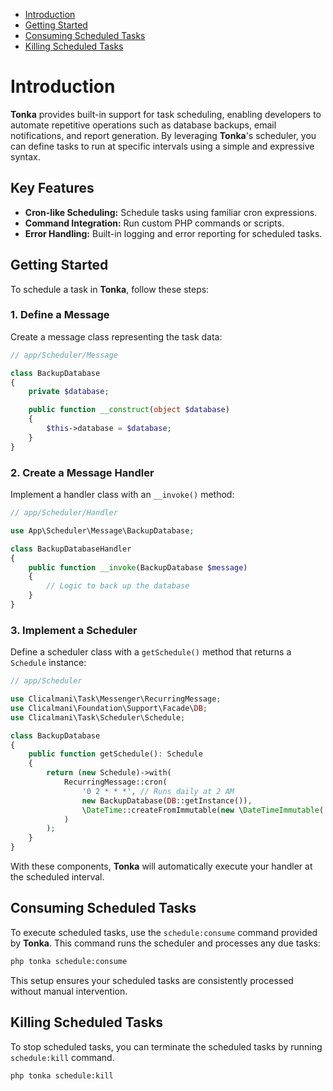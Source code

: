 - [Introduction](#introduction)
- [Getting Started](#getting-started)
- [Consuming Scheduled Tasks](#consuming-scheduled-tasks)
- [Killing Scheduled Tasks](#killing-scheduled-tasks)

# Introduction

**Tonka** provides built-in support for task scheduling, enabling developers to automate repetitive operations such as database backups, email notifications, and report generation. By leveraging **Tonka**'s scheduler, you can define tasks to run at specific intervals using a simple and expressive syntax.

## Key Features

- **Cron-like Scheduling:** Schedule tasks using familiar cron expressions.
- **Command Integration:** Run custom PHP commands or scripts.
- **Error Handling:** Built-in logging and error reporting for scheduled tasks.

## Getting Started

To schedule a task in **Tonka**, follow these steps:

### 1. Define a Message

Create a message class representing the task data:

```php
// app/Scheduler/Message

class BackupDatabase
{
    private $database;

    public function __construct(object $database)
    {
        $this->database = $database;
    }
}
```

### 2. Create a Message Handler

Implement a handler class with an `__invoke()` method:

```php
// app/Scheduler/Handler

use App\Scheduler\Message\BackupDatabase;

class BackupDatabaseHandler
{
    public function __invoke(BackupDatabase $message)
    {
        // Logic to back up the database
    }
}
```

### 3. Implement a Scheduler

Define a scheduler class with a `getSchedule()` method that returns a `Schedule` instance:

```php
// app/Scheduler

use Clicalmani\Task\Messenger\RecurringMessage;
use Clicalmani\Foundation\Support\Facade\DB;
use Clicalmani\Task\Scheduler\Schedule;

class BackupDatabase
{
    public function getSchedule(): Schedule
    {
        return (new Schedule)->with(
            RecurringMessage::cron(
                '0 2 * * *', // Runs daily at 2 AM
                new BackupDatabase(DB::getInstance()),
                \DateTime::createFromImmutable(new \DateTimeImmutable('11:23', new \DateTimeZone('Africa/Porto-Novo')))
            )
        );
    }
}
```

With these components, **Tonka** will automatically execute your handler at the scheduled interval.

## Consuming Scheduled Tasks

To execute scheduled tasks, use the `schedule:consume` command provided by **Tonka**. This command runs the scheduler and processes any due tasks:

```bash
php tonka schedule:consume
```

This setup ensures your scheduled tasks are consistently processed without manual intervention.

## Killing Scheduled Tasks

To stop scheduled tasks, you can terminate the scheduled tasks by running `schedule:kill` command.

```bash
php tonka schedule:kill
```
